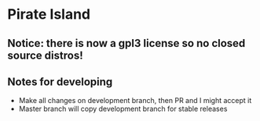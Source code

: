 # Pirate Island

Notice: there is now a gpl3 license so no closed source distros!
---

## Notes for developing

- Make all changes on development branch, then PR and I might accept it
- Master branch will copy development branch for stable releases
